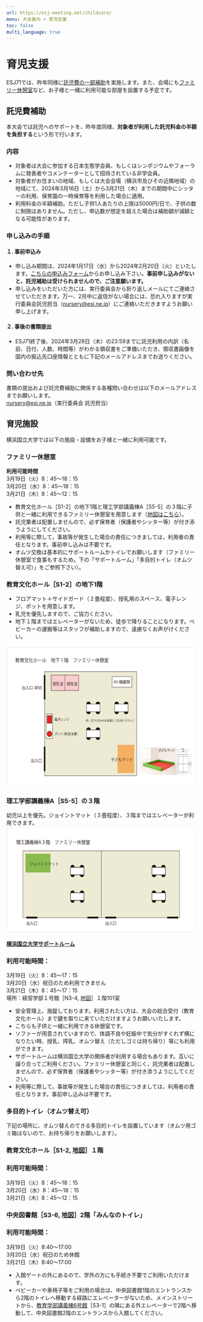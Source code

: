 ```yaml
---
url: https://esj-meeting.net/childcare/
menu: 大会案内 > 育児支援
toc: false
multi_language: true
---
```

<!--キャリア支援委員会担当者様

こんにちは。ESJ72運営部会長の橋本洸哉です。

今回は、みなさまにホームページの原稿のご作成をご依頼したくメールしました。先日、ESJ72の公式ホームページが稼働を開始しました。現在は、主に日程・会場の周知と、公募セッション・ERシンポジウムの募集が主な情報になっております。9月後半にはホームページを大幅に更新し、大会案内（会場情報等）と各種講演（集会・一般講演・高ポス）の申込み情報を掲載する予定です。運営部会では、現在、9月の更新に向けて準備を進めています。

キャリア支援委員会の皆様には、ESJ72のWebサイト上で掲載する「育児支援」のページの執筆をお願いします。去年の原稿を基にした構成原案をお送りします。原稿を執筆の上、締め切りまでにWeb掲載依頼チャンネルにてお送りください。公開は9月下旬を予定しています。

・markdown形式の細かい書き方は、説明ページ（https://github.com/hmito/esj72web/blob/main/docs/esj_web_markdown.md）をご覧ください。
・原稿の情報は昨年度のままです。
・Webサイト更新は、9月下旬の次は応募締切後の12月を予定しています。12月ごろまで確定しない情報は一度消していただいてかまいません。
・必要に応じて英語版の作成もお願いいたします。
・育児支援に関する情報の詳細は12月の更新タイミングでもかまいませんが、支援を必要とする参加者の方々の申込の有無を左右しうるため、可能な範囲で「参加の可否判断」の助けとなる育児支援の有無等についての内容を執筆いただけると幸いです。
・構成原案はあくまで参考ですので、適宜情報が伝わりやすいよう、編集をお願いします。
・会場の環境等については、実行委員会と適宜やり取りを進めていただければと思います。
・なお、育児支援以外にも、若手を中心としたキャリア支援の取り組みについても例年通り実施されるのであれば専用ページを設けて執筆をお願いする予定です。こちらの掲載は12月を予定しています。
・ページ構成については自由が利きますので、ページを分けた紹介が必要な企画等あれば、運営部会までご相談ください。

お手数おかけしますが、何卒よろしくお願いいたします。

運営部会長　橋本洸哉
-->

<!-- 託児費補助の項目が細切れすぎて逆に見づらく、情報も重複していたので、整理して修正しました　by 池川 -->

# 育児支援

ESJ71では、昨年同様に[託児費の一部補助](#託児費補助)を実施します。また、会場にも[ファミリー休憩室](#ファミリー休憩室)など、お子様と一緒に利用可能な部屋を設置する予定です。

## 託児費補助

本大会では託児へのサポートを、昨年度同様、**対象者が利用した託児料金の半額を負担する**という形で行います。

### 内容
- 対象者は大会に参加する日本生態学会員、もしくはシンポジウムやフォーラムに発表者やコメンテーターとして招待されている非学会員。
- 対象者がお住まいの地域、もしくは大会会場（横浜市及びその近隣地域）の地域にて、2024年3月16日（土）から3月21日（木）までの期間中にシッターの利用、保育園の一時保育等を利用した場合に適用。
- 利用料金の半額補助。ただし子供1人あたりの上限は5000円/日で、子供の数に制限はありません。ただし、申込数が想定を超えた場合は補助額が減額となる可能性があります。

### 申し込みの手順

#### １. 事前申込み

-  申し込み期間は、2024年1月17日（水）から2024年2月20日（火）といたします。[こちらの申込みフォーム](https://forms.gle/mscwZxBbaBgwg6LUA)からお申し込み下さい。**事前申し込みがないと、託児補助は受けられませんので、ご注意願います。**
-  申し込みをいただいた方には、実行委員会から折り返しメールにてご連絡させていただきます。万一、2月中に返信がない場合には、恐れ入りますが実行委員会託児担当（<nursery@esj.ne.jp>）にご連絡いただきますようお願い申し上げます。


#### ２. 事後の書類提出

-  ESJ71終了後、2024年3月28日（木）の23:59までに託児利用の内訳（名前、日付、人数、時間等）がわかる領収書をご準備いただき、領収書画像を国内の振込先口座情報とともに下記のメールアドレスまでお送りください。

### 問い合わせ先

書類の提出および託児費補助に関係する各種問い合わせは以下のメールアドレスまでお願いします。  
<nursery@esj.ne.jp>（実行委員会 託児担当）

## 育児施設

横浜国立大学では以下の施設・設備をお子様と一緒に利用可能です。

### ファミリー休憩室

**利用可能時間**<br/>
 3月19日（火）8：45～18：15  <br/>
 3月20日（水）8：45～18：15  <br/>
 3月21日（木）8：45～12：15

- 教育文化ホール［S1-2］の地下1階と理工学部講義棟A［S5-5］の３階に子供と一緒に利用できるファミリー休憩室を用意します（[地図はこちら](https://esj-meeting.net/wp-content/uploads/2024/03/campus_map_ja.pdf)）。
- 託児業者は配置しませんので、必ず保育者（保護者やシッター等）が付き添うようにしてください。
- 利用等に際して，事故等が発生した場合の責任につきましては，利用者の責任となります。事前申し込みは不要です。
- オムツ交換は基本的にサポートルームかトイレでお願いします（ファミリー休憩室で食事もするため。下の「サポートルーム」「多目的トイレ（オムツ替え可）」をご参照下さい）。

### 教育文化ホール［S1-2］の地下1階

- フロアマット＋サイドガード（２畳程度）、授乳用のスペース、電子レンジ、ポットを用意します。
- 乳児を優先しますので、ご協力ください。
- 地下１階まではエレベーターがないため、徒歩で降りることになります。ベビーカーの運搬等はスタッフが補助しますので、遠慮なくお声がけください。

<img src="../media/image8.jpeg" style="width:5.90556in;height:3.86736in" alt="教育文化ホール 地下一階 ファミリー休憩室配置図" />

### 理工学部講義棟A［S5-5］の３階

幼児以上を優先。ジョイントマット（３畳程度）、３階まではエレベーターが利用できます。  
<img src="../media/image9.jpeg" style="width:5.90556in;height:2.94722in" alt="教育文化ホール 地下一階 ファミリー休憩室配置図" />

[**横浜国立大学サポートルーム**](https://diversity.ynu.ac.jp/care/childcare/supportroom/)

### 利用可能時間：  
3月19日（火）8：45～17：15  
3月20日（水）祝日のため利用できません  
3月21日（木）8：45～17：15  
場所：経営学部１号館［N3-4, [地図](https://esj-meeting.net/wp-content/uploads/2024/03/campus_map_ja.pdf)］１階101室

- 安全管理上、施錠しております。利用されたい方は、大会の総合受付（教育文化ホール）まで鍵を取りに来ていただけますようお願いいたします。
- こちらも子供と一緒に利用できる休憩室です。
- ソファーが用意されていますので、体調不良や妊娠中で気分がすぐれず横になりたい時、授乳、搾乳、オムツ替え（ただしゴミは持ち帰り）等にも利用ができます。
- サポートルームは横浜国立大学の関係者が利用する場合もあります。互いに譲り合ってご利用ください。ファミリー休憩室と同じく、託児業者は配置しませんので、必ず保育者（保護者やシッター等）が付き添うようにしてください。
- 利用等に際して，事故等が発生した場合の責任につきましては，利用者の責任となります。事前申し込みは不要です。

### 多目的トイレ（オムツ替え可）

下記の場所に、オムツ替えのできる多目的トイレを設置しています（オムツ用ゴミ箱はないので、お持ち帰りをお願いします）。

### 教育文化ホール［S1-2, [地図](https://esj-meeting.net/wp-content/uploads/2024/03/campus_map_ja.pdf)］１階

### 利用可能時間：  
3月19日（火）8：45～18：15  
3月20日（水）8：45～18：15  
3月21日（木）8：45～12：15

### 中央図書館［S3-6, [地図](https://esj-meeting.net/wp-content/uploads/2024/03/campus_map_ja.pdf)］2階「みんなのトイレ」

### 利用可能時間：  
3月19日（火）8:40～17:00  
3月20日（水）祝日のため休館  
3月21日（木）8:40～17:00

- 入館ゲートの外にあるので、学外の方にも手続き不要でご利用いただけます。
- ベビーカーや車椅子等をご利用の場合は、中央図書館1階のエントランスから2階のトイレへ移動する経路にエレベーターがないため、メインストリートから、[教育学部講義棟6号館](https://shisetsu.ynu.ac.jp/gakugai/shisetsu/2campus/barrierfree/barrier_file/3minami.pdf)［S3-1］の隣にある外エレベーターで2階へ移動して、中央図書館2階のエントランスから入館してください。

